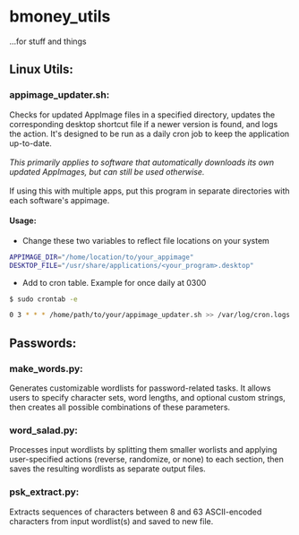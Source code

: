 # bmoney_utils
...for stuff and things
## Linux Utils:
### appimage_updater.sh: 
Checks for updated AppImage files in a specified directory, updates the corresponding desktop shortcut file if a newer version is found, and logs the action. It's designed to be run as a daily cron job to keep the application up-to-date.<br />   
*This primarily applies to software that automatically downloads its own updated AppImages, but can still be used otherwise.*  
<br />
If using this with multiple apps, put this program in separate directories with each software's appimage.
#### Usage:
- Change these two variables to reflect file locations on your system
```bash
APPIMAGE_DIR="/home/location/to/your_appimage"
DESKTOP_FILE="/usr/share/applications/<your_program>.desktop"
``` 
- Add to cron table. Example for once daily at 0300
```bash
$ sudo crontab -e

0 3 * * * /home/path/to/your/appimage_updater.sh >> /var/log/cron.logs
```
## Passwords:
### make_words.py: 
Generates customizable wordlists for password-related tasks. It allows users to specify character sets, word lengths, and optional custom strings, then creates all possible combinations of these parameters.
### word_salad.py:
Processes input wordlists by splitting them smaller worlists and applying user-specified actions (reverse, randomize, or none) to each section, then saves the resulting wordlists as separate output files.
### psk_extract.py:
Extracts sequences of characters between 8 and 63 ASCII-encoded characters from input wordlist(s) and saved to new file.